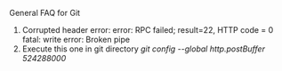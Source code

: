 General FAQ for Git

 1. Corrupted header error: error: RPC failed; result=22, HTTP code = 0 fatal: write error: Broken pipe 
   2. Execute this one in git directory _git config --global http.postBuffer 524288000_